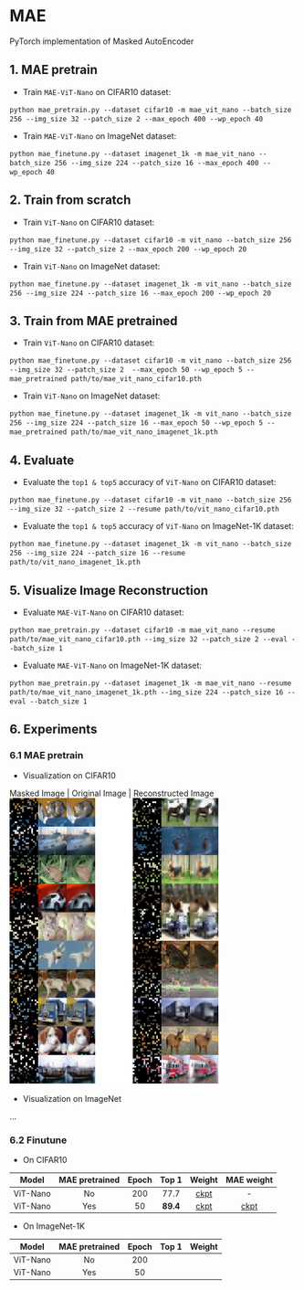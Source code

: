 # MAE
PyTorch implementation of Masked AutoEncoder


## 1. MAE pretrain
- Train `MAE-ViT-Nano` on CIFAR10 dataset:

```Shell
python mae_pretrain.py --dataset cifar10 -m mae_vit_nano --batch_size 256 --img_size 32 --patch_size 2 --max_epoch 400 --wp_epoch 40
```

- Train `MAE-ViT-Nano` on ImageNet dataset:

```Shell
python mae_finetune.py --dataset imagenet_1k -m mae_vit_nano --batch_size 256 --img_size 224 --patch_size 16 --max_epoch 400 --wp_epoch 40
```

## 2. Train from scratch
- Train `ViT-Nano` on CIFAR10 dataset:

```Shell
python mae_finetune.py --dataset cifar10 -m vit_nano --batch_size 256 --img_size 32 --patch_size 2 --max_epoch 200 --wp_epoch 20
```

- Train `ViT-Nano` on ImageNet dataset:

```Shell
python mae_finetune.py --dataset imagenet_1k -m vit_nano --batch_size 256 --img_size 224 --patch_size 16 --max_epoch 200 --wp_epoch 20
```

## 3. Train from MAE pretrained
- Train `ViT-Nano` on CIFAR10 dataset:

```Shell
python mae_finetune.py --dataset cifar10 -m vit_nano --batch_size 256 --img_size 32 --patch_size 2  --max_epoch 50 --wp_epoch 5 --mae_pretrained path/to/mae_vit_nano_cifar10.pth
```

- Train `ViT-Nano` on ImageNet dataset:

```Shell
python mae_finetune.py --dataset imagenet_1k -m vit_nano --batch_size 256 --img_size 224 --patch_size 16 --max_epoch 50 --wp_epoch 5 --mae_pretrained path/to/mae_vit_nano_imagenet_1k.pth
```

## 4. Evaluate 
- Evaluate the `top1 & top5` accuracy of `ViT-Nano` on CIFAR10 dataset:
```Shell
python mae_finetune.py --dataset cifar10 -m vit_nano --batch_size 256 --img_size 32 --patch_size 2 --resume path/to/vit_nano_cifar10.pth
```

- Evaluate the `top1 & top5` accuracy of `ViT-Nano` on ImageNet-1K dataset:
```Shell
python mae_finetune.py --dataset imagenet_1k -m vit_nano --batch_size 256 --img_size 224 --patch_size 16 --resume path/to/vit_nano_imagenet_1k.pth
```


## 5. Visualize Image Reconstruction
- Evaluate `MAE-ViT-Nano` on CIFAR10 dataset:
```Shell
python mae_pretrain.py --dataset cifar10 -m mae_vit_nano --resume path/to/mae_vit_nano_cifar10.pth --img_size 32 --patch_size 2 --eval --batch_size 1
```

- Evaluate `MAE-ViT-Nano` on ImageNet-1K dataset:
```Shell
python mae_pretrain.py --dataset imagenet_1k -m mae_vit_nano --resume path/to/mae_vit_nano_imagenet_1k.pth --img_size 224 --patch_size 16 --eval --batch_size 1
```


## 6. Experiments
### 6.1 MAE pretrain
- Visualization on CIFAR10

Masked Image | Original Image | Reconstructed Image
![image](./img_files/visualize_cifar10_mae_vit_nano.png)

- Visualization on ImageNet

...


### 6.2 Finutune
- On CIFAR10

|  Model   |  MAE pretrained  | Epoch | Top 1     | Weight |  MAE weight  |
|  :---:   |       :---:      | :---: | :---:     | :---:  |    :---:     |
| ViT-Nano |        No        | 200   | 77.7      | [ckpt](https://github.com/yjh0410/MAE/releases/download/checkpoints/vit_nano_cifar10.pth) | - |
| ViT-Nano |        Yes       | 50    | **89.4**  | [ckpt](https://github.com/yjh0410/MAE/releases/download/checkpoints/vit_nano_cifar10_finetune.pth) | [ckpt](https://github.com/yjh0410/MAE/releases/download/checkpoints/vit_nano_cifar10.pth)

- On ImageNet-1K

|  Model   |  MAE pretrained  | Epoch | Top 1 | Weight |
|  :---:   |       :---:      | :---: | :---: | :---:  |
| ViT-Nano |        No        | 200   |       |        |
| ViT-Nano |        Yes       | 50    |       |        |
